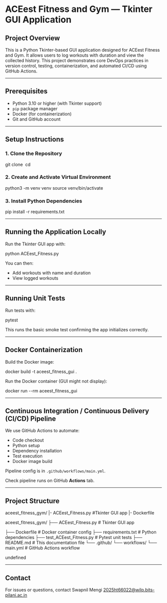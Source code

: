 # ACEest Fitness and Gym — Tkinter GUI Application

## Project Overview

This is a Python Tkinter-based GUI application designed for ACEest Fitness and Gym. It allows users to log workouts with duration and view the collected history. This project demonstrates core DevOps practices in version control, testing, containerization, and automated CI/CD using GitHub Actions.

---

## Prerequisites

- Python 3.10 or higher (with Tkinter support)
- `pip` package manager
- Docker (for containerization)
- Git and GitHub account

---

## Setup Instructions

### 1. Clone the Repository

git clone <your-github-repository-url> cd <repository-folder>

### 2. Create and Activate Virtual Environment

python3 -m venv venv source venv/bin/activate

### 3. Install Python Dependencies

pip install -r requirements.txt

---

## Running the Application Locally

Run the Tkinter GUI app with:

python ACEest_Fitness.py

You can then:

- Add workouts with name and duration
- View logged workouts

---

## Running Unit Tests

Run tests with:

pytest

This runs the basic smoke test confirming the app initializes correctly.

---

## Docker Containerization

Build the Docker image:

docker build -t aceest_fitness_gui .

Run the Docker container (GUI might not display):

docker run --rm aceest_fitness_gui

---

## Continuous Integration / Continuous Delivery (CI/CD) Pipeline

We use GitHub Actions to automate:

- Code checkout
- Python setup
- Dependency installation
- Test execution
- Docker image build

Pipeline config is in `.github/workflows/main.yml`.

Check pipeline runs on GitHub **Actions** tab.

---

## Project Structure

aceest_fitness_gym/
|- ACEest_Fitness.py #Tkinter GUI app
|- Dockerfile

aceest_fitness_gym/
├── ACEest_Fitness.py # Tkinter GUI app

├── Dockerfile # Docker container config
├── requirements.txt # Python dependencies
├── test_ACEest_Fitness.py # Pytest unit tests
├── README.md # This documentation file
└── .github/
└── workflows/
└── main.yml # GitHub Actions workflow

undefined

---

## Contact

For issues or questions, contact Swapnil Mengi <2025ht66022@wilp.bits-pilani.ac.in>
